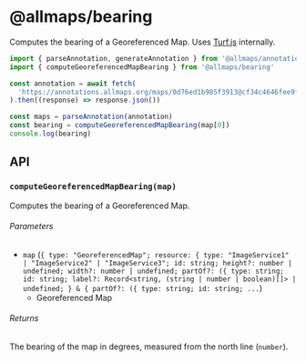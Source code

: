 # @allmaps/bearing

Computes the bearing of a Georeferenced Map. Uses [Turf.js](https://turfjs.org/docs/api/bearing) internally.

```js
import { parseAnnotation, generateAnnotation } from '@allmaps/annotation'
import { computeGeoreferencedMapBearing } from '@allmaps/bearing'

const annotation = await fetch(
  'https://annotations.allmaps.org/maps/0d76ed1b985f3913@cf34c4646fee9f4d'
).then((response) => response.json())

const maps = parseAnnotation(annotation)
const bearing = computeGeoreferencedMapBearing(map[0])
console.log(bearing)
```

## API

### `computeGeoreferencedMapBearing(map)`

Computes the bearing of a Georeferenced Map.

###### Parameters

* `map` (`{ type: "GeoreferencedMap"; resource: { type: "ImageService1" | "ImageService2" | "ImageService3"; id: string; height?: number | undefined; width?: number | undefined; partOf?: ({ type: string; id: string; label?: Record<string, (string | number | boolean)[]> | undefined; } & { partOf?: ({ type: string; id: string; ...`)
  * Georeferenced Map

###### Returns

The bearing of the map in degrees, measured from the north line (`number`).
